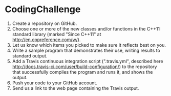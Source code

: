 CodingChallenge
===============


1.    Create a repository on GitHub.
2.    Choose one or more of the new classes and/or functions in the C++11 standard library (marked "Since C++11" at http://en.cppreference.com/w/).  
3.    Let us know which items you picked to make sure it reflects best on you.
4.    Write a sample program that demonstrates their use, writing results to standard output.
5.    Add a Travis continuous integration script (".travis.yml", described here http://docs.travis-ci.com/user/build-configuration/) to the repository that successfully compiles the program and runs it, and shows the output.
6.    Push your code to your GitHub account.
7.    Send us a link to the web page containing the Travis output.
